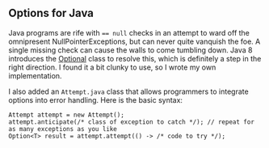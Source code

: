 ## Options for Java

Java programs are rife with `== null` checks in an attempt to ward off the omnipresent NullPointerExceptions, but can never quite vanquish the foe.  A single missing check can cause the walls to come tumbling down.  Java 8 introduces the [Optional](http://docs.oracle.com/javase/8/docs/api/java/util/Optional.html) class to resolve this, which is definitely a step in the right direction.  I found it a bit clunky to use, so I wrote my own implementation.

I also added an `Attempt.java` class that allows programmers to integrate options into error handling.  Here is the basic syntax:

    Attempt attempt = new Attempt();
    attempt.anticipate(/* class of exception to catch */); // repeat for as many exceptions as you like
    Option<T> result = attempt.attempt(() -> /* code to try */);
